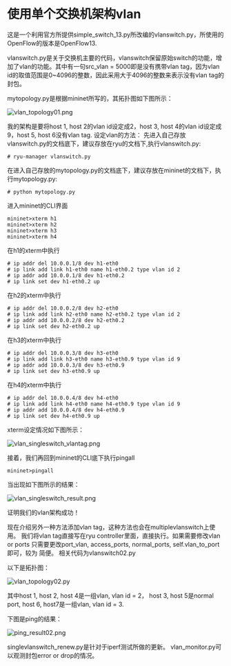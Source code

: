 # 使用单个交换机架构vlan
这是一个利用官方所提供simple_switch_13.py所改编的vlanswitch.py，所使用的OpenFlow的版本是OpenFlow13.

vlanswitch.py是关于交换机主要的代码，vlanswitch保留原始switch的功能，增加了vlan的功能。其中有一句src_vlan = 5000即是没有携带vlan tag，因为vlan id的取值范围是0~4096的整数，因此采用大于4096的整数来表示没有vlan tag的封包。

mytopology.py是根据mininet所写的，其拓扑图如下图所示：

![vlan_topology01.png](https://github.com/hughesmiao/study_sdn.github.io/blob/master/ryu/vlan/singleswitch/images/vlan_topology01.png)

我的架构是要将host 1, host 2的vlan id设定成2，host 3, host 4的vlan id设定成9，host 5, host 6没有vlan tag.
设定vlan的方法：
先进入自己存放vlanswitch.py的文档底下，建议存放在ryu的文档下,执行vlanswitch.py:
```
# ryu-manager vlanswitch.py
```
在进入自己存放的mytopology.py的文档底下，建议存放在mininet的文档下，执行mytopology.py:
```
# python mytopology.py
```

进入mininet的CLI界面
```
mininet>xterm h1
mininet>xterm h2
mininet>xterm h3
mininet>xterm h4
```
在h1的xterm中执行
```
# ip addr del 10.0.0.1/8 dev h1-eth0
# ip link add link h1-eth0 name h1-eth0.2 type vlan id 2
# ip addr add 10.0.0.1/8 dev h1-eth0.2
# ip link set dev h1-eth0.2 up
```
在h2的xterm中执行
```
# ip addr del 10.0.0.2/8 dev h2-eth0
# ip link add link h2-eth0 name h2-eth0.2 type vlan id 2
# ip addr add 10.0.0.2/8 dev h2-eth0.2
# ip link set dev h2-eth0.2 up
```
在h3的xterm中执行
```
# ip addr del 10.0.0.3/8 dev h3-eth0
# ip link add link h3-eth0 name h3-eth0.9 type vlan id 9
# ip addr add 10.0.0.3/8 dev h3-eth0.9
# ip link set dev h3-eth0.9 up
```
在h4的xterm中执行
```
# ip addr del 10.0.0.4/8 dev h4-eth0
# ip link add link h4-eth0 name h4-eth0.9 type vlan id 9
# ip addr add 10.0.0.4/8 dev h4-eth0.9
# ip link set dev h4-eth0.9 up
```
xterm设定情况如下图所示：

![vlan_singleswitch_vlantag.png](https://github.com/hughesmiao/study_sdn.github.io/blob/master/ryu/vlan/singleswitch/images/vlan_singleswitch_vlantag.png)

接着，我们再回到mininet的CLI底下执行pingall
```
mininet>pingall
```
当出现如下图所示的结果：

![vlan_singleswitch_result.png](https://github.com/hughesmiao/study_sdn.github.io/blob/master/ryu/vlan/singleswitch/images/vlan_singleswitch_result.png)

证明我们的vlan架构成功！

现在介绍另外一种方法添加vlan tag，这种方法也会在multiplevlanswitch上使用。
我们将vlan tag直接写在ryu controller里面，直接执行。如果需要修改vlan or ports
只需要更改port_vlan, access_ports, normal_ports, self.vlan_to_port即可，较为
简便。
相关代码为vlanswitch02.py

以下是拓扑图：

![vlan_topology02.py](https://github.com/hughesmiao/study_sdn.github.io/blob/master/ryu/vlan/singleswitch/images/vlan_topology02.png)

其中host 1, host 2, host 4是一组vlan, vlan id = 2， host 3, host 5是normal port,
host 6, host7是一组vlan, vlan id = 3.

下图是ping的结果：

![ping_result02.png](https://github.com/hughesmiao/study_sdn.github.io/blob/master/ryu/vlan/singleswitch/images/ping_result02.png)

singlevlanswitch_renew.py是针对于iperf测试所做的更新。
vlan_monitor.py可以观测封包error or drop的情况。
